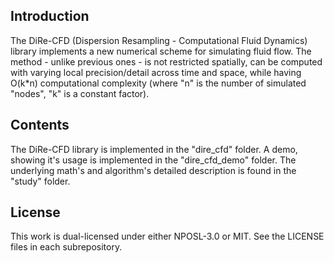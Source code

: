 ## Introduction

The DiRe-CFD (Dispersion Resampling - Computational Fluid Dynamics) library implements a new numerical scheme for simulating fluid flow. The method - unlike previous ones - is not restricted spatially, can be computed with varying local precision/detail across time and space, while having O(k*n) computational complexity (where "n" is the number of simulated "nodes", "k" is a constant factor).

## Contents

The DiRe-CFD library is implemented in the "dire_cfd" folder.
A demo, showing it's usage is implemented in the "dire_cfd_demo" folder.
The underlying math's and algorithm's detailed description is found in the "study" folder.

## License

This work is dual-licensed under either NPOSL-3.0 or MIT. See the LICENSE files in each subrepository.
